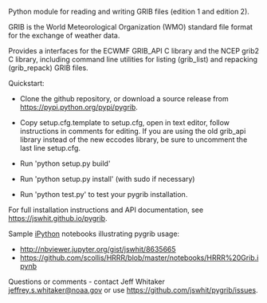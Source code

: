 Python module for reading and writing GRIB files (edition 1 and edition 2).

GRIB is the World Meteorological Organization (WMO) standard
file format for the exchange of weather data.

Provides a interfaces for the ECWMF GRIB_API C library and
the NCEP grib2 C library, including 
command line utilities for listing (grib_list) and repacking (grib_repack)
GRIB files.

Quickstart:

* Clone the github repository, or download a source release from https://pypi.python.org/pypi/pygrib.

* Copy setup.cfg.template to setup.cfg, open in text editor, follow instructions in
comments for editing.  If you are using the old grib_api library instead of the new eccodes
library, be sure to uncomment the last line setup.cfg.

* Run 'python setup.py build'

* Run 'python setup.py install' (with sudo if necessary)

* Run 'python test.py' to test your pygrib installation.

For full installation instructions and API documentation, see https://jswhit.github.io/pygrib.

Sample [iPython](http://ipython.org/) notebooks illustrating pygrib usage: 
* http://nbviewer.jupyter.org/gist/jswhit/8635665
* https://github.com/scollis/HRRR/blob/master/notebooks/HRRR%20Grib.ipynb

Questions or comments - contact Jeff Whitaker <jeffrey.s.whitaker@noaa.gov>
or use https://github.com/jswhit/pygrib/issues.
